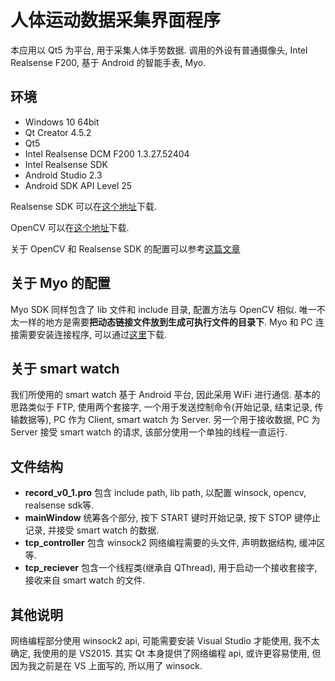 # 人体运动数据采集界面程序
本应用以 Qt5 为平台, 用于采集人体手势数据. 调用的外设有普通摄像头, Intel Realsense F200, 基于 Android 的智能手表, Myo.

## 环境
- Windows 10 64bit
- Qt Creator 4.5.2
- Qt5
- Intel Realsense DCM F200 1.3.27.52404
- Intel Realsense SDK
- Android Studio 2.3
- Android SDK API Level 25

Realsense SDK 可以在[这个地址](https://pan.baidu.com/s/1ufNhnLiya_17Mp17_p514w)下载.

OpenCV 可以在[这个地址](https://pan.baidu.com/s/11nCLgG5aUTlNQXdQmWc2DA)下载.

关于 OpenCV 和 Realsense SDK 的配置可以参考[这篇文章](https://phreer.github.io/2018/03/28/setup_opencv_and_basic_usage.html)

## 关于 Myo 的配置
Myo SDK 同样包含了 lib 文件和 include 目录, 配置方法与 OpenCV 相似. 唯一不太一样的地方是需要**把动态链接文件放到生成可执行文件的目录下**.
Myo 和 PC 连接需要安装连接程序, 可以通过[这里](https://pan.baidu.com/s/1HyzBLp25o5lQCWQOWfDi4A)下载.

## 关于 smart watch
我们所使用的 smart watch 基于 Android 平台, 因此采用 WiFi 进行通信. 基本的思路类似于 FTP, 使用两个套接字, 一个用于发送控制命令(开始记录, 结束记录, 传输数据等), PC 作为 Client, smart watch 为 Server. 另一个用于接收数据, PC 为 Server 接受 smart watch 的请求, 该部分使用一个单独的线程一直运行.

## 文件结构
- **record_v0_1.pro** 包含 include path, lib path, 以配置 winsock, opencv, realsense sdk等.
- **mainWindow** 统筹各个部分, 按下 START 键时开始记录, 按下 STOP 键停止记录, 并接受 smart watch 的数据.
- **tcp_controller** 包含 winsock2 网络编程需要的头文件, 声明数据结构, 缓冲区等.
- **tcp_reciever** 包含一个线程类(继承自 QThread), 用于启动一个接收套接字, 接收来自 smart watch 的文件.

## 其他说明
网络编程部分使用 winsock2 api, 可能需要安装 Visual Studio 才能使用, 我不太确定, 我使用的是 VS2015.
其实 Qt 本身提供了网络编程 api, 或许更容易使用, 但因为我之前是在 VS 上面写的, 所以用了 winsock.
